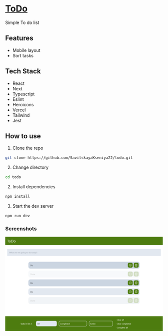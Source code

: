 # [ToDo](https://todo-eosin-three.vercel.app/)

Simple To do list

## Features

- Mobile layout
- Sort tasks

## Tech Stack

- React
- Next
- Typescript
- Eslint
- Heroicons
- Vercel
- Tailwind
- Jest

## How to use

1. Clone the repo

```bash
git clone https://github.com/SavitskayaKseniya22/todo.git
```

2. Change directory

```bash
cd todo
```

2. Install dependencies

```bash
npm install
```

3. Start the dev server

```bash
npm run dev
```

### Screenshots

![изображение](https://raw.githubusercontent.com/SavitskayaKseniya22/projects-photos/main/photos/todo/screenshots/todo-1280px.png)
